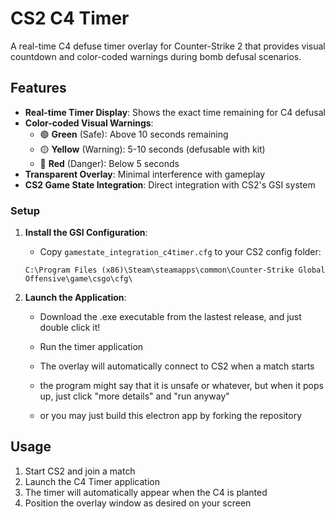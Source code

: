 # CS2 C4 Timer

A real-time C4 defuse timer overlay for Counter-Strike 2 that provides visual countdown and color-coded warnings during bomb defusal scenarios.

## Features

- **Real-time Timer Display**: Shows the exact time remaining for C4 defusal
- **Color-coded Visual Warnings**:
  - 🟢 **Green** (Safe): Above 10 seconds remaining
  - 🟡 **Yellow** (Warning): 5-10 seconds (defusable with kit)
  - 🔴 **Red** (Danger): Below 5 seconds
- **Transparent Overlay**: Minimal interference with gameplay
- **CS2 Game State Integration**: Direct integration with CS2's GSI system

### Setup

1. **Install the GSI Configuration**:
   - Copy `gamestate_integration_c4timer.cfg` to your CS2 config folder:

   ```plaintext
   C:\Program Files (x86)\Steam\steamapps\common\Counter-Strike Global Offensive\game\csgo\cfg\
   ```

2. **Launch the Application**:
   - Download the .exe executable from the lastest release, and just double click it!
   - Run the timer application
   - The overlay will automatically connect to CS2 when a match starts
   - the program might say that it is unsafe or whatever, but when it pops up, just click "more details" and "run anyway"

   - or you may just build this electron app by forking the repository

## Usage

1. Start CS2 and join a match
2. Launch the C4 Timer application
3. The timer will automatically appear when the C4 is planted
4. Position the overlay window as desired on your screen
